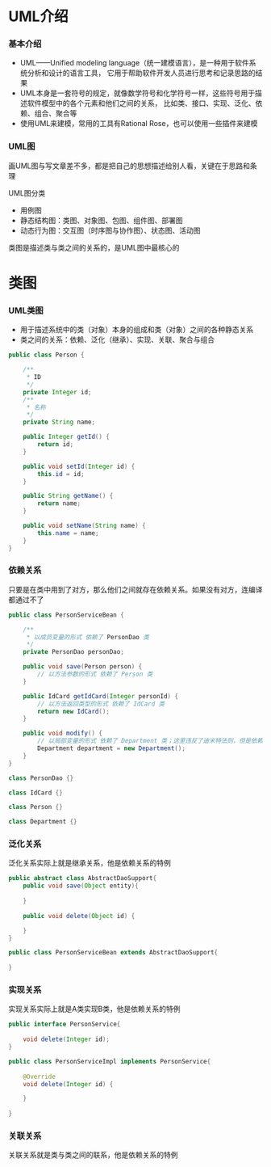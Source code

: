 # UML介绍

### 基本介绍

* UML——Unified modeling language（统一建模语言），是一种用于软件系统分析和设计的语言工具，
它用于帮助软件开发人员进行思考和记录思路的结果
* UML本身是一套符号的规定，就像数学符号和化学符号一样，这些符号用于描述软件模型中的各个元素和他们之间的关系，
比如类、接口、实现、泛化、依赖、组合、聚合等
* 使用UML来建模，常用的工具有Rational Rose，也可以使用一些插件来建模

### UML图

画UML图与写文章差不多，都是把自己的思想描述给别人看，关键在于思路和条理

UML图分类

* 用例图
* 静态结构图：类图、对象图、包图、组件图、部署图
* 动态行为图：交互图（时序图与协作图）、状态图、活动图

类图是描述类与类之间的关系的，是UML图中最核心的

# 类图

### UML类图

* 用于描述系统中的类（对象）本身的组成和类（对象）之间的各种静态关系
* 类之间的关系：依赖、泛化（继承）、实现、关联、聚合与组合

```java
public class Person {

    /**
     * ID
     */
    private Integer id;
    /**
     * 名称
     */
    private String name;

    public Integer getId() {
        return id;
    }

    public void setId(Integer id) {
        this.id = id;
    }

    public String getName() {
        return name;
    }

    public void setName(String name) {
        this.name = name;
    }
}
```

### 依赖关系

只要是在类中用到了对方，那么他们之间就存在依赖关系。如果没有对方，连编译都通过不了

```java
public class PersonServiceBean {

    /**
     * 以成员变量的形式 依赖了 PersonDao 类
     */
    private PersonDao personDao;

    public void save(Person person) {
        // 以方法参数的形式 依赖了 Person 类
    }

    public IdCard getIdCard(Integer personId) {
        // 以方法返回类型的形式 依赖了 IdCard 类
        return new IdCard();
    }

    public void modify() {
        // 以局部变量的形式 依赖了 Department 类；这里违反了迪米特法则，但是依赖关系是存在的
        Department department = new Department();
    }
}

class PersonDao {}

class IdCard {}

class Person {}

class Department {}
```

### 泛化关系

泛化关系实际上就是继承关系，他是依赖关系的特例

```java
public abstract class AbstractDaoSupport{
    public void save(Object entity){
        
    }
    
    public void delete(Object id) {

    }
}

public class PersonServiceBean extends AbstractDaoSupport{
    
}
```

### 实现关系

实现关系实际上就是A类实现B类，他是依赖关系的特例

```java
public interface PersonService{
    
    void delete(Integer id);
}

public class PersonServiceImpl implements PersonService{
    
    @Override
    void delete(Integer id) {

    }
    
}
```

### 关联关系

关联关系就是类与类之间的联系，他是依赖关系的特例



